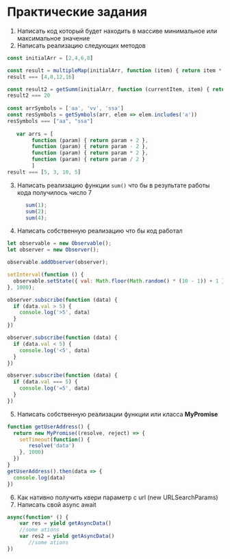 # Практические задания
1. Написать код который будет находить в массиве минимальное или максимальное значение
2. Написать реализацию следующих методов
```javascript
const initialArr = [2,4,6,8]

const result = multipleMap(initialArr, function (item) { return item * 2 })
result === [4,8,12,16]

const result2 = getSumm(initialArr, function (currentItem, item) { return currentItem + item })
result2 === 20
    
const arrSymbols = ['aa', 'vv', 'ssa']
const resSymbols = getSymbols(arr, elem => elem.includes('a'))
resSymbols === ["aa", "ssa"]
   
   var arrs = [
        function (param) { return param + 2 },
        function (param) { return param - 2 },
        function (param) { return param * 2 },
        function (param) { return param / 2 }
        ]
result === [5, 3, 10, 5]
```


3. Написать реализацию функции `sum()` что бы в результате работы кода получилось число 7
 ```javascript
       sum(1);
       sum(2);
       sum(4);
```

4. Написать собственную реализацию что бы код работал
```javascript
let observable = new Observable();
let observer = new Observer();

observable.addObserver(observer);

setInterval(function () {
  observable.setState({ val: Math.floor(Math.random() * (10 - 1)) + 1 })
}, 1000);

observer.subscribe(function (data) {
  if (data.val > 5) {
    console.log('>5', data)
  }
})

observer.subscribe(function (data) {
  if (data.val < 5) {
    console.log('<5', data)
  }
})

observer.subscribe(function (data) {
  if (data.val === 5) {
    console.log('=5', data)
  }
})
```
5. Написать собственную реализации функции или класса **MyPromise**
```javascript
function getUserAddress() {
  return new MyPromise((resolve, reject) => {
    setTimeout(function() {
       resolve('data')
    }, 1000)
  })
}
getUserAddress().then(data => {
  console.log(data)
})
```
6. Как нативно получить квери параметр с url (new URLSearchParams)
7. Написать свой async await
```javascript
async(function* () {
    var res = yield getAsyncData()
    //some ations
    var res2 = yield getAsyncData()
       //some ations
})
``` 
